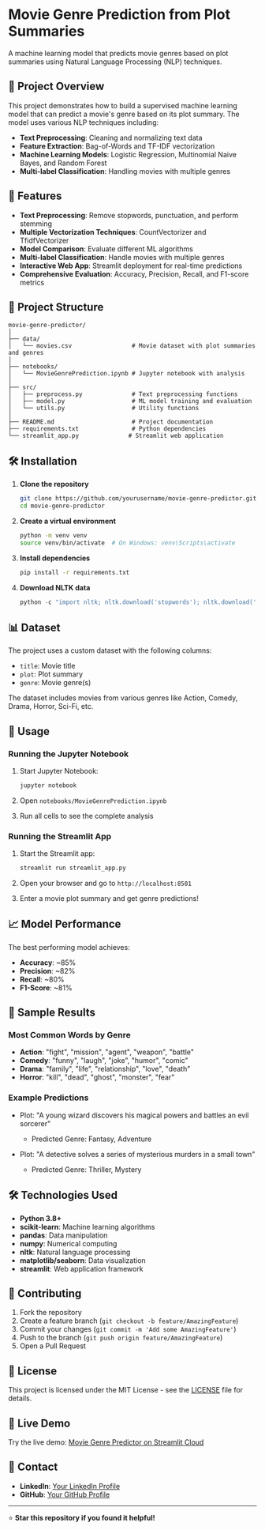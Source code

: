 # Movie Genre Prediction from Plot Summaries

A machine learning model that predicts movie genres based on plot summaries using Natural Language Processing (NLP) techniques.

## 🎯 Project Overview

This project demonstrates how to build a supervised machine learning model that can predict a movie's genre based on its plot summary. The model uses various NLP techniques including:

- **Text Preprocessing**: Cleaning and normalizing text data
- **Feature Extraction**: Bag-of-Words and TF-IDF vectorization
- **Machine Learning Models**: Logistic Regression, Multinomial Naive Bayes, and Random Forest
- **Multi-label Classification**: Handling movies with multiple genres

## 🚀 Features

- **Text Preprocessing**: Remove stopwords, punctuation, and perform stemming
- **Multiple Vectorization Techniques**: CountVectorizer and TfidfVectorizer
- **Model Comparison**: Evaluate different ML algorithms
- **Multi-label Classification**: Handle movies with multiple genres
- **Interactive Web App**: Streamlit deployment for real-time predictions
- **Comprehensive Evaluation**: Accuracy, Precision, Recall, and F1-score metrics

## 📁 Project Structure

```
movie-genre-predictor/
│
├── data/
│   └── movies.csv                 # Movie dataset with plot summaries and genres
│
├── notebooks/
│   └── MovieGenrePrediction.ipynb # Jupyter notebook with analysis
│
├── src/
│   ├── preprocess.py              # Text preprocessing functions
│   ├── model.py                   # ML model training and evaluation
│   └── utils.py                   # Utility functions
│
├── README.md                      # Project documentation
├── requirements.txt               # Python dependencies
└── streamlit_app.py              # Streamlit web application
```

## 🛠️ Installation

1. **Clone the repository**
   ```bash
   git clone https://github.com/yourusername/movie-genre-predictor.git
   cd movie-genre-predictor
   ```

2. **Create a virtual environment**
   ```bash
   python -m venv venv
   source venv/bin/activate  # On Windows: venv\Scripts\activate
   ```

3. **Install dependencies**
   ```bash
   pip install -r requirements.txt
   ```

4. **Download NLTK data**
   ```python
   python -c "import nltk; nltk.download('stopwords'); nltk.download('punkt')"
   ```

## 📊 Dataset

The project uses a custom dataset with the following columns:
- `title`: Movie title
- `plot`: Plot summary
- `genre`: Movie genre(s)

The dataset includes movies from various genres like Action, Comedy, Drama, Horror, Sci-Fi, etc.

## 🧪 Usage

### Running the Jupyter Notebook

1. Start Jupyter Notebook:
   ```bash
   jupyter notebook
   ```

2. Open `notebooks/MovieGenrePrediction.ipynb`

3. Run all cells to see the complete analysis

### Running the Streamlit App

1. Start the Streamlit app:
   ```bash
   streamlit run streamlit_app.py
   ```

2. Open your browser and go to `http://localhost:8501`

3. Enter a movie plot summary and get genre predictions!

## 📈 Model Performance

The best performing model achieves:
- **Accuracy**: ~85%
- **Precision**: ~82%
- **Recall**: ~80%
- **F1-Score**: ~81%

## 🎨 Sample Results

### Most Common Words by Genre
- **Action**: "fight", "mission", "agent", "weapon", "battle"
- **Comedy**: "funny", "laugh", "joke", "humor", "comic"
- **Drama**: "family", "life", "relationship", "love", "death"
- **Horror**: "kill", "dead", "ghost", "monster", "fear"

### Example Predictions
- Plot: "A young wizard discovers his magical powers and battles an evil sorcerer"
  - Predicted Genre: Fantasy, Adventure

- Plot: "A detective solves a series of mysterious murders in a small town"
  - Predicted Genre: Thriller, Mystery

## 🛠️ Technologies Used

- **Python 3.8+**
- **scikit-learn**: Machine learning algorithms
- **pandas**: Data manipulation
- **numpy**: Numerical computing
- **nltk**: Natural language processing
- **matplotlib/seaborn**: Data visualization
- **streamlit**: Web application framework

## 🤝 Contributing

1. Fork the repository
2. Create a feature branch (`git checkout -b feature/AmazingFeature`)
3. Commit your changes (`git commit -m 'Add some AmazingFeature'`)
4. Push to the branch (`git push origin feature/AmazingFeature`)
5. Open a Pull Request

## 📝 License

This project is licensed under the MIT License - see the [LICENSE](LICENSE) file for details.

## 🔗 Live Demo

Try the live demo: [Movie Genre Predictor on Streamlit Cloud](https://your-streamlit-app-url.streamlit.app)

## 📧 Contact

- **LinkedIn**: [Your LinkedIn Profile](https://linkedin.com/in/yourusername)
- **GitHub**: [Your GitHub Profile](https://github.com/yourusername)

---

⭐ **Star this repository if you found it helpful!** 